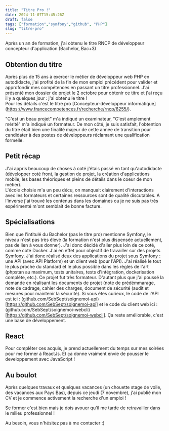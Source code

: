 ```yaml
---
title: "Titre Pro !"
date: 2024-11-07T15:45:26Z
draft: false
tags: ["formation","symfony","github", "PHP"]
slug: "titre-pro"
---
```


Après un an de formation, j'ai obtenu le titre RNCP de développeur concepteur d'application (Bachelor, Bac+3)

<!--more-->

## Obtention du titre

Après plus de 15 ans à exercer le métier de développeur web PHP en autodidacte, j'ai profité de la fin de mon emploi précédent pour valider et approfondir mes compétences en passant un titre professionnel.
J'ai présenté mon dossier de projet le 2 octobre pour obtenir ce titre et j'ai reçu il y a quelques jour : j'ai obtenu le titre !    
Pour les détails c'est le titre pro [Concepteur-développeur informatique] (https://www.francecompetences.fr/recherche/rncp/6255/).

"C'est un beau projet" m'a indiqué un examinateur, "C'est amplement mérité" m'a indiqué un formateur. De mon côté, je suis satisfait, l'obtention du titre était bien une finalité majeur de cette année de transition pour candidater à des postes de développeurs réclamant une qualification formelle.

## Petit récap

J'ai appris beaucoup de choses à coté j'étais passé en tant qu'autodidacte (développer coté front, la gestion de projet, la création d'applications mobile, les bases théoriques et pleins de détails dans le coeur de mon métier).  
L'école choisie m'a un peu décu, on manquait clairement d'interactions avec les formateurs et certaines ressources sont de qualité discutables. A l'inverse j'ai trouvé les contenus dans les domaines ou je ne suis pas très expérimenté m'ont semblait de bonne facture.  


## Spécialisations

Bien que l'intitulé du Bachelor (pas le titre pro) mentionne Symfony, le niveau n'est pas très élevé (la formation n'est plus dispensée actuellement, pas de lien à vous donner). J'ai donc décidé d'aller plus loin de ce coté, comme coté Docker. J'ai en effet pour objectif de travailler sur des projets Symfony. J'ai donc réalisé deux des applications du projet sous Symfony : une API (avec API Platform) et un client web (pour l'API). J'ai réalisé le tout le plus proche du standard et le plus possible dans les règles de l'art (phpstan au maximum, tests unitaires, tests d'intégration, dockerisation complète, etc.). Ce projet fut très formateur. D'autant plus que j'ai poussé la demande en réalisant les documents de projet (note de prédémmarage, note de cadrage, cahier des charges, document de sécurité (audit et mesures pour maintenir la sécurité).
Si vous êtes curieux, le code de l'API est ici : (github.com/SebSept/soignemoi-api)[https://github.com/SebSept/soignemoi-api] et le code du client web ici : (github.com/SebSept/soignemoi-webcli)[https://github.com/SebSept/soignemoi-webcli]. Ça reste améliorable, c'est une base de développement.

## React

Pour compléter ces acquis, je prend actuellement du temps sur mes soirées pour me former à ReactJs. Et ça donne vraiment envie de pousser le developpement avec JavaScript !

## Au boulot

Après quelques travaux et quelques vacances (un chouette stage de voile, des vacances aux Pays Bas), depuis ce jeudi (7 novembre), j'ai publié mon CV et je commence activement la recherche d'un emploi !
 
Se former c'est bien mais je dois avouer qu'il me tarde de retravailler dans le milieu professionnel !   

Au besoin, vous n'hésitez pas à me contacter :)
